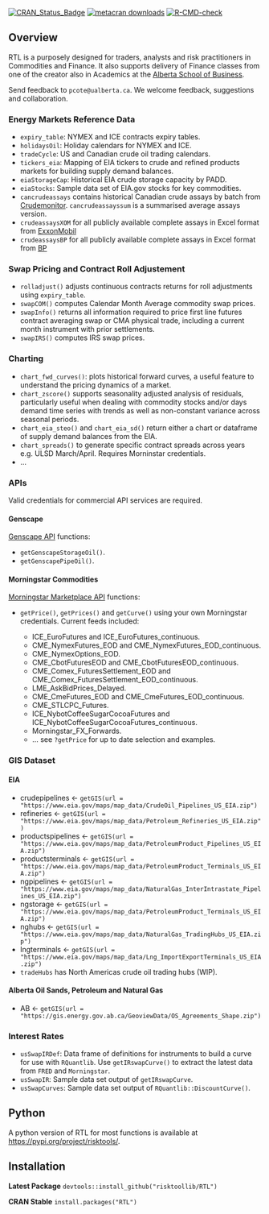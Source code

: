 
<!-- README.md is generated from README.Rmd. Please edit that file -->
<!-- badges: start -->

[![CRAN_Status_Badge](https://www.r-pkg.org/badges/version/RTL)](https://cran.r-project.org/package=RTL)
[![metacran
downloads](https://cranlogs.r-pkg.org/badges/RTL)](https://cran.r-project.org/package=RTL)
[![R-CMD-check](https://github.com/risktoollib/RTL/workflows/R-CMD-check/badge.svg)](https://github.com/risktoollib/RTL/actions)
<!-- badges: end -->

## Overview

RTL is a purposely designed for traders, analysts and risk practitioners
in Commodities and Finance. It also supports delivery of Finance classes
from one of the creator also in Academics at the [Alberta School of
Business](https://www.ualberta.ca/business/index.html).

Send feedback to `pcote@ualberta.ca`. We welcome feedback, suggestions
and collaboration.

### Energy Markets Reference Data

-   `expiry_table`: NYMEX and ICE contracts expiry tables.
-   `holidaysOil`: Holiday calendars for NYMEX and ICE.
-   `tradeCycle`: US and Canadian crude oil trading calendars.
-   `tickers_eia`: Mapping of EIA tickers to crude and refined products
    markets for building supply demand balances.
-   `eiaStorageCap`: Historical EIA crude storage capacity by PADD.
-   `eiaStocks`: Sample data set of EIA.gov stocks for key commodities.
-   `cancrudeassays` contains historical Canadian crude assays by batch
    from [Crudemonitor](https://crudemonitor.ca/home.php).
    `cancrudeassayssum` is a summarised average assays version.
-   `crudeassaysXOM` for all publicly available complete assays in Excel
    format from
    [ExxonMobil](https://corporate.exxonmobil.com/Crude-oils/Crude-trading/Crude-oil-blends-by-API-gravity-and-by-sulfur-content#APIgravity)
-   `crudeassaysBP` for all publicly available complete assays in Excel
    format from
    [BP](https://www.bp.com/en/global/bp-trading-and-shipping/documents-and-downloads/technical-downloads/crudes-assays.html)

### Swap Pricing and Contract Roll Adjustement

-   `rolladjust()` adjusts continuous contracts returns for roll
    adjustments using `expiry_table`.
-   `swapCOM()` computes Calendar Month Average commodity swap prices.
-   `swapInfo()` returns all information required to price first line
    futures contract averaging swap or CMA physical trade, including a
    current month instrument with prior settlements.
-   `swapIRS()` computes IRS swap prices.

### Charting

-   `chart_fwd_curves()`: plots historical forward curves, a useful
    feature to understand the pricing dynamics of a market.
-   `chart_zscore()` supports seasonality adjusted analysis of
    residuals, particularly useful when dealing with commodity stocks
    and/or days demand time series with trends as well as non-constant
    variance across seasonal periods.
-   `chart_eia_steo()` and `chart_eia_sd()` return either a chart or
    dataframe of supply demand balances from the EIA.
-   `chart_spreads()` to generate specific contract spreads across years
    e.g. ULSD March/April. Requires Morninstar credentials.
-   …

### APIs

Valid credentials for commercial API services are required.

#### Genscape

[Genscape API](https://developer.genscape.com/) functions:

-   `getGenscapeStorageOil()`.
-   `getGenscapePipeOil()`.

#### Morningstar Commodities

[Morningstar Marketplace
API](https://mp.morningstarcommodity.com/marketplace/) functions:

-   `getPrice()`, `getPrices()` and `getCurve()` using your own
    Morningstar credentials. Current feeds included:

    -   ICE_EuroFutures and ICE_EuroFutures_continuous.
    -   CME_NymexFutures_EOD and CME_NymexFutures_EOD_continuous.
    -   CME_NymexOptions_EOD.
    -   CME_CbotFuturesEOD and CME_CbotFuturesEOD_continuous.
    -   CME_Comex_FuturesSettlement_EOD and
        CME_Comex_FuturesSettlement_EOD_continuous.
    -   LME_AskBidPrices_Delayed.
    -   CME_CmeFutures_EOD and CME_CmeFutures_EOD_continuous.
    -   CME_STLCPC_Futures.
    -   ICE_NybotCoffeeSugarCocoaFutures and
        ICE_NybotCoffeeSugarCocoaFutures_continuous.
    -   Morningstar_FX_Forwards.
    -   … see `?getPrice` for up to date selection and examples.

### GIS Dataset

#### EIA

-   crudepipelines \<-
    `getGIS(url = "https://www.eia.gov/maps/map_data/CrudeOil_Pipelines_US_EIA.zip")`
-   refineries \<-
    `getGIS(url = "https://www.eia.gov/maps/map_data/Petroleum_Refineries_US_EIA.zip")`
-   productspipelines \<-
    `getGIS(url = "https://www.eia.gov/maps/map_data/PetroleumProduct_Pipelines_US_EIA.zip")`
-   productsterminals \<-
    `getGIS(url = "https://www.eia.gov/maps/map_data/PetroleumProduct_Terminals_US_EIA.zip")`
-   ngpipelines \<-
    `getGIS(url = "https://www.eia.gov/maps/map_data/NaturalGas_InterIntrastate_Pipelines_US_EIA.zip")`
-   ngstorage \<-
    `getGIS(url = "https://www.eia.gov/maps/map_data/PetroleumProduct_Terminals_US_EIA.zip")`
-   nghubs \<-
    `getGIS(url = "https://www.eia.gov/maps/map_data/NaturalGas_TradingHubs_US_EIA.zip")`
-   lngterminals \<-
    `getGIS(url = "https://www.eia.gov/maps/map_data/Lng_ImportExportTerminals_US_EIA.zip")`
-   `tradeHubs` has North Americas crude oil trading hubs (WIP).

#### Alberta Oil Sands, Petroleum and Natural Gas

-   AB \<-
    `getGIS(url = "https://gis.energy.gov.ab.ca/GeoviewData/OS_Agreements_Shape.zip")`

### Interest Rates

-   `usSwapIRDef`: Data frame of definitions for instruments to build a
    curve for use with `RQuantlib`. Use `getIRswapCurve()` to extract
    the latest data from `FRED` and `Morningstar`.
-   `usSwapIR`: Sample data set output of `getIRswapCurve`.
-   `usSwapCurves`: Sample data set output of
    `RQuantlib::DiscountCurve()`.

## Python

A python version of RTL for most functions is available at
<https://pypi.org/project/risktools/>.

## Installation

**Latest Package** `devtools::install_github("risktoollib/RTL")`

**CRAN Stable** `install.packages("RTL")`
